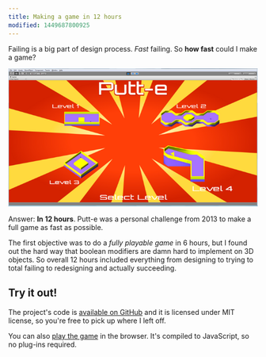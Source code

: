 ```yaml
---
title: Making a game in 12 hours
modified: 1449687800925
---
```


Failing is a big part of design process. *Fast* failing. So **how fast** could I
make a game?

![Putt-e screenshot](/images/putte-screenshot.png)

Answer: **In 12 hours**. Putt-e was a personal challenge from 2013 to make a
full game as fast as possible.

The first objective was to do a *fully playable game* in 6 hours, but I found
out the hard way that boolean modifiers are damn hard to implement on 3D
objects. So overall 12 hours included everything from designing to trying to
total failing to redesigning and actually succeeding.

## Try it out!
The project's code is [available on GitHub][github-link] and it is licensed
under MIT license, so you're free to pick up where I left off.

You can also [play the game][play] in the browser. It's compiled to JavaScript,
so no plug-ins required.

[github-link]:https://github.com/jehna/putt-e
[play]:http://jehna.github.io/putt-e/
